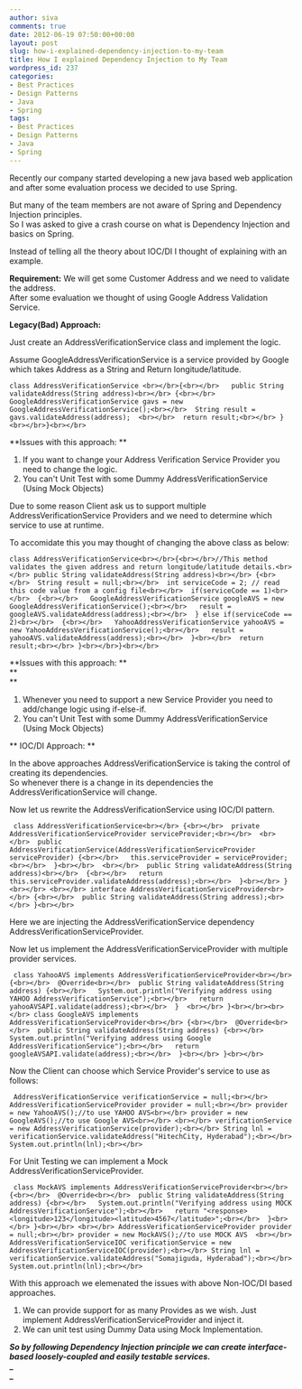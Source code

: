 ```yaml
---
author: siva
comments: true
date: 2012-06-19 07:50:00+00:00
layout: post
slug: how-i-explained-dependency-injection-to-my-team
title: How I explained Dependency Injection to My Team
wordpress_id: 237
categories:
- Best Practices
- Design Patterns
- Java
- Spring
tags:
- Best Practices
- Design Patterns
- Java
- Spring
---
```


Recently our company started developing a new java based web application and after some evaluation process we decided to use Spring.  
  
But many of the team members are not aware of Spring and Dependency Injection principles.  
So I was asked to give a crash course on what is Dependency Injection and basics on Spring.  
  
Instead of telling all the theory about IOC/DI I thought of explaining with an example.  
  
**Requirement:** We will get some Customer Address and we need to validate the address.  
After some evaluation we thought of using Google Address Validation Service.  
  
**Legacy(Bad) Approach:**  
  
Just create an AddressVerificationService class and implement the logic.   
  
Assume GoogleAddressVerificationService is a service provided by Google which takes Address as a String and Return longitude/latitude.   
  

    
    class AddressVerificationService <br></br>{<br></br>   public String validateAddress(String address)<br></br> {<br></br> GoogleAddressVerificationService gavs = new GoogleAddressVerificationService();<br></br>  String result = gavs.validateAddress(address);  <br></br>  return result;<br></br> }<br></br>}<br></br>

  
**Issues with this approach: **  
1. If you want to change your Address Verification Service Provider you need to change the logic.  
2. You can't Unit Test with some Dummy AddressVerificationService (Using Mock Objects)  
  
Due to some reason Client ask us to support multiple AddressVerificationService Providers and we need to determine which service to use at runtime.  
  
To accomidate this you may thought of changing the above class as below:   
  

    
    class AddressVerificationService<br></br>{<br></br>//This method validates the given address and return longitude/latitude details.<br></br> public String validateAddress(String address)<br></br> {<br></br>  String result = null;<br></br>  int serviceCode = 2; // read this code value from a config file<br></br>  if(serviceCode == 1)<br></br>  {<br></br>   GoogleAddressVerificationService googleAVS = new GoogleAddressVerificationService();<br></br>   result = googleAVS.validateAddress(address);<br></br>  } else if(serviceCode == 2)<br></br>  {<br></br>   YahooAddressVerificationService yahooAVS = new YahooAddressVerificationService();<br></br>   result = yahooAVS.validateAddress(address);<br></br>  }<br></br>  return result;<br></br> }<br></br>}<br></br>

  
**Issues with this approach: **  
**  
**  
1. Whenever you need to support a new Service Provider you need to add/change logic using if-else-if.  
2. You can't Unit Test with some Dummy AddressVerificationService (Using Mock Objects)  
  
** IOC/DI Approach: **  
  
In the above approaches AddressVerificationService is taking the control of creating its dependencies.  
So whenever there is a change in its dependencies the AddressVerificationService will change.  
  
Now let us rewrite the AddressVerificationService using IOC/DI pattern.      
  

    
     class AddressVerificationService<br></br> {<br></br>  private AddressVerificationServiceProvider serviceProvider;<br></br>  <br></br>  public AddressVerificationService(AddressVerificationServiceProvider serviceProvider) {<br></br>   this.serviceProvider = serviceProvider;<br></br>  }<br></br>  <br></br>  public String validateAddress(String address)<br></br>  {<br></br>   return this.serviceProvider.validateAddress(address);<br></br>  }<br></br> }<br></br> <br></br> interface AddressVerificationServiceProvider<br></br> {<br></br>  public String validateAddress(String address);<br></br> }<br></br> 

  
Here we are injecting the AddressVerificationService dependency AddressVerificationServiceProvider.  
  
Now let us implement the AddressVerificationServiceProvider with multiple provider services.      
  

    
     class YahooAVS implements AddressVerificationServiceProvider<br></br> {<br></br>  @Override<br></br>  public String validateAddress(String address) {<br></br>   System.out.println("Verifying address using YAHOO AddressVerificationService");<br></br>   return yahooAVSAPI.validate(address);<br></br>  }  <br></br> }<br></br><br></br> class GoogleAVS implements AddressVerificationServiceProvider<br></br> {<br></br>  @Override<br></br>  public String validateAddress(String address) {<br></br>   System.out.println("Verifying address using Google AddressVerificationService");<br></br>   return googleAVSAPI.validate(address);<br></br>  }<br></br> }<br></br> 

Now the Client can choose which Service Provider's service to use as follows:      
  

    
     AddressVerificationService verificationService = null;<br></br> AddressVerificationServiceProvider provider = null;<br></br> provider = new YahooAVS();//to use YAHOO AVS<br></br> provider = new GoogleAVS();//to use Google AVS<br></br> <br></br> verificationService = new AddressVerificationService(provider);<br></br> String lnl = verificationService.validateAddress("HitechCity, Hyderabad");<br></br> System.out.println(lnl);<br></br> 

  
For Unit Testing we can implement a Mock AddressVerificationServiceProvider.      
  

    
     class MockAVS implements AddressVerificationServiceProvider<br></br> {<br></br>  @Override<br></br>  public String validateAddress(String address) {<br></br>   System.out.println("Verifying address using MOCK AddressVerificationService");<br></br>   return "<response><longitude>123</longitude><latitude>4567</latitude>";<br></br>  }<br></br> }<br></br> <br></br> AddressVerificationServiceProvider provider = null;<br></br> provider = new MockAVS();//to use MOCK AVS  <br></br> AddressVerificationServiceIOC verificationService = new AddressVerificationServiceIOC(provider);<br></br> String lnl = verificationService.validateAddress("Somajiguda, Hyderabad");<br></br> System.out.println(lnl);<br></br> 

  
With this approach we elemenated the issues with above Non-IOC/DI based approaches.  
1. We can provide support for as many Provides as we wish. Just implement AddressVerificationServiceProvider and inject it.  
2. We can unit test using Dummy Data using Mock Implementation.      
  
  
**_So by following Dependency Injection principle we can create interface-based loosely-coupled and easily testable services._**  
**_  
_**
